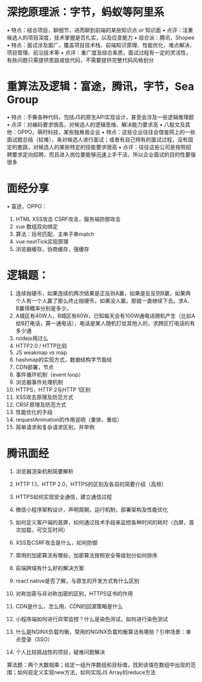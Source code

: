 # 深挖原理派：字节，蚂蚁等阿⾥系 
• 特点：结合项⽬，聊细节，进⽽聊到前端的某些知识点 or 知识⾯ 
• 点评：注重候选⼈的项⽬深度，技术掌握是否扎实，以及应变能⼒ 
• 综合派：腾讯，Shopee 
• 特点：⾯试涉及⾯⼴，覆盖项⽬技术栈、前端知识原理、性能优化、难点解决、项⽬管理、前沿技术等 
• 点评：重⼴度及综合素质，⾯试过程有⼀定的灵活性，有些问题只需提供思路或低代码，不需要提供完整代码⻛格划分 
# 重算法及逻辑：富途，腾讯，字节，Sea Group 
• 特点：⼿撕各种代码，包括JS的原⽣API实现设计，甚⾄会涉及⼀些逻辑推理题 
• 点评：对编码要求很⾼，对候选⼈的逻辑思维、解决能⼒要求⾼ 
• ⼋股⽂及其他：OPPO，萌时科技，某些独⻆兽企业 
• 特点：这些企业往往会借鉴⽹上的⼀些⾯试题总结（较难），来对候选⼈进⾏⾯试；或者有⾃⼰特有的⾯试过程，没有固定的套路，对候选⼈的某些特定的技能要求很⾼ 
• 点评：往往这些公司是按照招聘要求定向招聘，⽽且进⼊岗位要能够迅速上⼿⼲活，所以企业⾯试的⽬的性要强很多

# ⾯经分享 
• 富途，OPPO： 
1. HTML XSS攻击 CSRF攻击，服务端防御攻击 
2. vue 数组双向绑定 
3. 算法：括号匹配、主串⼦串match 
4. vue nextTick实现原理 
5. 浏览器缓存，协商缓存，强缓存 
# 逻辑题： 
1. 连续抛硬币，如果连续的两次结果是正反则A赢，如果是反反则B赢，如果两个⼈有⼀个⼈赢了那么终⽌抛硬币，如果没⼈赢，那就⼀直继续下去。求A、B赢得概率分别是多少。 
2. A城区有40W⼈，B城区有60W，已知每天会有100W通电话随机产⽣（⽐如A给B打电话，算⼀通电话），电话是某⼈随机打给其他⼈的，求跨区打电话的有多少通 
1. nodejs⽤过么 
2. HTTP2.0 / HTTP⽐较 
3. JS weakmap vs map 
4. hashmap的实现⽅式，数据结构字节⾯经 
1. CDN部署，节点 
2. 事件循环机制（event loop） 
3. 浏览器事件处理机制 
4. HTTPS，HTTP 2与HTTP 1区别 
5. XSS攻击原理及防范⽅式 
6. CRSF原理及防范⽅式 
7. 性能优化的⼿段 
8. requestAnimation的作⽤说明（重排，重绘） 
9. 简单请求和复杂请求区别，并举例 
# 腾讯⾯经 
1. 浏览器渲染机制简要解析 
2. HTTP 1.1，HTTP 2.0，HTTPS的区别及各⾃的简要介绍（⾼频） 
3. HTTPS如何实现安全通信，建⽴通信过程 
4. 微信⼩程序架构设计，声明周期，运⾏机制，部署架构及性能优化 
5. 如何定义客户端的⾸屏，如何通过技术⼿段来监控各种时间的耗时（⽩屏，⾸次加载，可交互时间） 
6. XSS及CSRF攻击是什么，如何防御 
7. 常⽤的加密算法有哪些，加密算法按照安全等级划分如何排序 
 
1. 前端跨域有什么好的解决⽅案 
2. react native是否了解，与原⽣的开发⽅式有什么区别 
3. 对称加密与⾮对称加密的区别，HTTPS证书的作⽤ 
4. CDN是什么，怎么⽤，CDN的回源策略是什么 
5. ⼩程序端如何进⾏异常监控？什么是染⾊测试，如何进⾏染⾊测试 
6. 什么是NGINX负载均衡，常⽤的NGINX负载均衡算法有哪些？引申场景：单点登录（SSO） 
7. 个⼈⽐较挑战性的项⽬，疑难问题解决

算法题：两个⼤数相乘；给定⼀组升序数组和⽬标值，找到该值在数组中出现的范围；如何⾃定义实现new⽅法，如何实现JS Array的reduce⽅法
